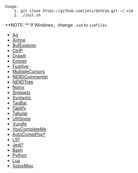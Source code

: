     Usage:
        1. git clone https://github.com/jetz/dotVim.git ~/.vim
        2. ./init.sh

**NOTE: ** If Windows，change `.vim` to `vimfiles`

        
- [Ag](https://github.com/rking/ag.vim)
- [Airline](https://github.com/bling/vim-airline)
- [BufExplorer](https://github.com/jlanzarotta/bufexplorer)
- [CtrlP](https://github.com/kien/ctrlp.vim)
- [DrawIt](https://github.com/vim-scripts/DrawIt)
- [Emmet](https://github.com/mattn/emmet-vim)
- [Fugitive](https://github.com/tpope/vim-fugitive)
- [MultipleCursors](https://github.com/terryma/vim-multiple-cursors)
- [NERDCommenter](https://github.com/jetz/nerdcommenter)
- [NERDTree](https://github.com/scrooloose/nerdtree)
- [Nginx](https://github.com/evanmiller/nginx-vim-syntax)
- [Snippets](https://github.com/jetz/vim-snippets)
- [Syntastic](https://github.com/scrooloose/syntastic)
- [TagBar](https://github.com/majutsushi/tagbar)
- [Tablify](https://github.com/Stormherz/tablify)
- [Tabular](https://github.com/godlygeek/tabular)
- [UltiSnips](https://github.com/SirVer/ultisnips)
- [Vundle](https://github.com/gmarik/Vundle.vim)
- [YouCompleteMe](https://github.com/Valloric/YouCompleteMe)
- [AutoComplPop?](https://github.com/vim-scripts/AutoComplPop)
- [L9?](https://github.com/vim-scripts/L9)
- [Jedi?](https://github.com/davidhalter/jedi-vim)
- [Bash](https://github.com/vim-scripts/bash-support.vim)
- [Python](https://github.com/klen/python-mode)
- [Lua](https://github.com/xolox/vim-lua-ftplugin)
- [XoloxMisc](https://github.com/xolox/vim-misc)
